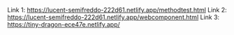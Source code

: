 Link 1: https://lucent-semifreddo-222d61.netlify.app/methodtest.html
Link 2: https://lucent-semifreddo-222d61.netlify.app/webcomponent.html
Link 3: https://tiny-dragon-ece47e.netlify.app/
